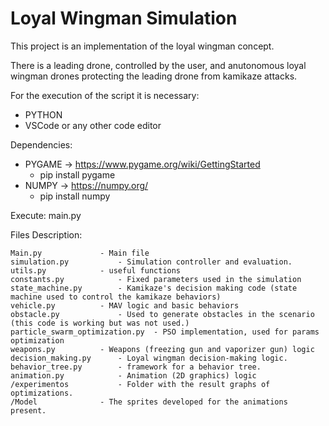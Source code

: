 # Loyal Wingman Simulation

This project is an implementation of the loyal wingman concept.

There is a leading drone, controlled by the user, and anutonomous loyal wingman drones protecting the leading drone from kamikaze attacks.

For the execution of the script it is necessary:

- PYTHON
- VSCode or any other code editor

Dependencies: 

- PYGAME -> https://www.pygame.org/wiki/GettingStarted
	- pip install pygame
- NUMPY -> https://numpy.org/
	- pip install numpy


Execute: main.py

Files Description:
 
	Main.py 	 		- Main file
	simulation.py			- Simulation controller and evaluation.
	utils.py 	 		- useful functions
	constants.py 	 		- Fixed parameters used in the simulation
	state_machine.py 		- Kamikaze's decision making code (state machine used to control the kamikaze behaviors)
	vehicle.py	 		- MAV logic and basic behaviors
	obstacle.py  	 		- Used to generate obstacles in the scenario (this code is working but was not used.)
	particle_swarm_optimization.py  - PSO implementation, used for params optimization
	weapons.py	 		- Weapons (freezing gun and vaporizer gun) logic
	decision_making.py 		- Loyal wingman decision-making logic.
	behavior_tree.py		- framework for a behavior tree.
	animation.py			- Animation (2D graphics) logic
	/experimentos			- Folder with the result graphs of optimizations.
	/Model 				- The sprites developed for the animations present.
